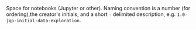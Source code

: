 Space for notebooks (Jupyter or other). 
Naming convention is a number (for ordering),the creator's initials, and a short `-` delimited description, e.g. `1.0-jqp-initial-data-exploration`.